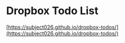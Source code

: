 # Dropbox Todo List

[https://subject026.github.io/dropbox-todos/](https://subject026.github.io/dropbox-todos/)

